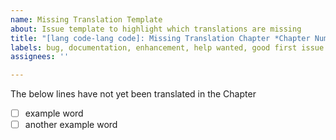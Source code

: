 ```yaml
---
name: Missing Translation Template
about: Issue template to highlight which translations are missing
title: "[lang code-lang code]: Missing Translation Chapter *Chapter Number*"
labels: bug, documentation, enhancement, help wanted, good first issue
assignees: ''

---
```


The below lines have not yet been translated in the Chapter

<!-- Add a markdown checklist of remaining terms in English that need to be translated-->

- [ ] example word
- [ ] another example word
